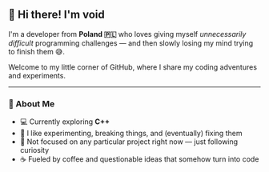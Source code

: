 ## 👋 Hi there! I'm void  

I'm a developer from **Poland 🇵🇱** who loves giving myself *unnecessarily difficult* programming challenges — and then slowly losing my mind trying to finish them 😅.  

Welcome to my little corner of GitHub, where I share my coding adventures and experiments.  

---

### 🧠 About Me
- 💻 Currently exploring **C++**
- 🧩 I like experimenting, breaking things, and (eventually) fixing them  
- 🔭 Not focused on any particular project right now — just following curiosity  
- ☕ Fueled by coffee and questionable ideas that somehow turn into code  
